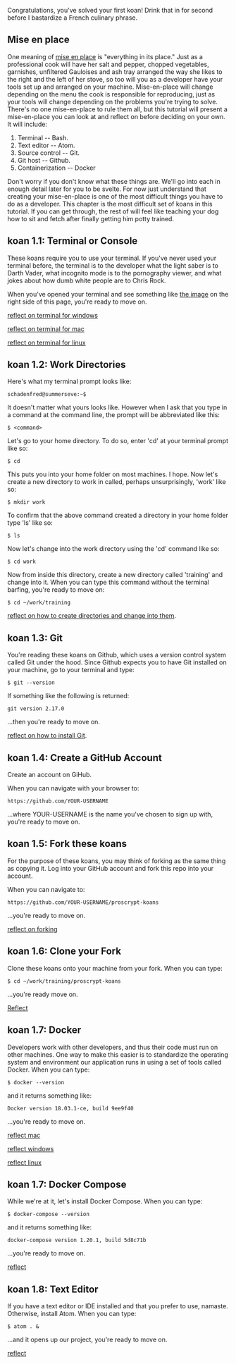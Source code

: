 Congratulations, you've solved your first koan! Drink that in for second before I bastardize a French culinary phrase.

## Mise en place

One meaning of [mise en place](https://en.wikipedia.org/wiki/Mise_en_place) is "everything in its place." Just as a professional cook will have her salt and pepper, chopped vegetables, garnishes, unfiltered Gauloises and ash tray arranged the way she likes to the right and the left of her stove, so too will you as a developer have your tools set up and arranged on your machine. Mise-en-place will change depending on the menu the cook is responsible for reproducing, just as your tools will change depending on the problems you're trying to solve. There's no one mise-en-place to rule them all, but this tutorial will present a mise-en-place you can look at and reflect on before deciding on your own. It will include:

1. Terminal -- Bash.
2. Text editor -- Atom.
3. Source control -- Git.
4. Git host -- Github.
5. Containerization -- Docker

Don't worry if you don't know what these things are. We'll go into each in enough detail later for you to be svelte. For now just understand that creating your mise-en-place is one of the most difficult things you have to do as a developer. This chapter is the most difficult set of koans in this tutorial. If you can get through, the rest of will feel like teaching your dog how to sit and fetch after finally getting him potty trained.

## koan 1.1: Terminal or Console

These koans require you to use your terminal. If you've never used your terminal before, the terminal is to the developer what the light saber is to Darth Vader, what incognito mode is to the pornography viewer, and what jokes about how dumb white people are to Chris Rock.   

When you've opened your terminal and see something like [the image](https://en.wikipedia.org/wiki/Bash_(Unix_shell)) on the right side of this page, you're ready to move on.

[reflect on terminal for windows](https://duckduckgo.com/?q=how+do+open+terminal+on+windows&t=h_&ia=web)

[reflect on terminal for mac](https://duckduckgo.com/?q=how+do+open+terminal+on+mac&t=h_&ia=web)

[reflect on terminal for linux](https://duckduckgo.com/?q=how+do+open+terminal+on+linux&t=h_&ia=web)


## koan 1.2: Work Directories

Here's what my terminal prompt looks like:

`schadenfred@summerseve:~$`

It doesn't matter what yours looks like. However when I ask that you type in a command at the command line, the prompt will be abbreviated like this:

`$ <command>`

Let's go to your home directory. To do so, enter 'cd' at your terminal prompt like so:

`$ cd`

This puts you into your home folder on most machines. I hope. Now let's create a new directory to work in called, perhaps unsurprisingly, 'work' like so:

`$ mkdir work`

To confirm that the above command created a directory in your home folder type 'ls' like so:

`$ ls`

Now let's change into the work directory using the 'cd' command like so:

`$ cd work`

Now from inside this directory, create a new directory called 'training' and change into it. When you can type this command without the terminal barfing, you're ready to move on:

`$ cd ~/work/training`

[reflect on how to create directories and change into them](http://mally.stanford.edu/~sr/computing/basic-unix.html).  

## koan 1.3: Git

You're reading these koans on Github, which uses a version control system called Git under the hood. Since Github expects you to have Git installed on your machine, go to your terminal and type:

`$ git --version`

If something like the following is returned:

`git version 2.17.0`

...then you're ready to move on.

[reflect on how to install Git](https://git-scm.com/book/en/v2/Getting-Started-Installing-Git).

## koan 1.4: Create a GitHub Account

Create an account on GiHub.

When you can navigate with your browser to:

`https://github.com/YOUR-USERNAME`

...where YOUR-USERNAME is the name you've chosen to sign up with, you're ready to move on.

## koan 1.5: Fork these koans

For the purpose of these koans, you may think of forking as the same thing as copying it. Log into your GitHub account and fork this repo into your account.

When you can navigate to:

`https://github.com/YOUR-USERNAME/proscrypt-koans`

...you're ready to move on.


[reflect on forking](https://help.github.com/articles/fork-a-repo/)

## koan 1.6: Clone your Fork

Clone these koans onto your machine from your fork. When you can type:

`$ cd ~/work/training/proscrypt-koans`

...you're ready move on.

[Reflect](https://help.github.com/articles/cloning-a-repository/)

## koan 1.7: Docker

Developers work with other developers, and thus their code must run on other machines. One way to make this easier is to standardize the operating system and environment our application runs in using a set of tools called Docker. When you can type:

`$ docker --version`

and it returns something like:

`Docker version 18.03.1-ce, build 9ee9f40`

...you're ready to move on.

[reflect mac](https://docs.docker.com/docker-for-mac/install/)

[reflect windows](https://docs.docker.com/docker-for-windows/install/)

[reflect linux](https://docs.docker.com/engine/installation/linux/)

## koan 1.7: Docker Compose

While we're at it, let's install Docker Compose. When you can type:

`$ docker-compose --version`

and it returns something like:

`docker-compose version 1.20.1, build 5d8c71b`

...you're ready to move on.

[reflect](https://docs.docker.com/v17.09/compose/install/)

## koan 1.8: Text Editor

If you have a text editor or IDE installed and that you prefer to use, namaste. Otherwise, install Atom. When you can type:

`$ atom . &`

...and it opens up our project, you're ready to move on.

[reflect](https://flight-manual.atom.io/getting-started/sections/installing-atom/)
